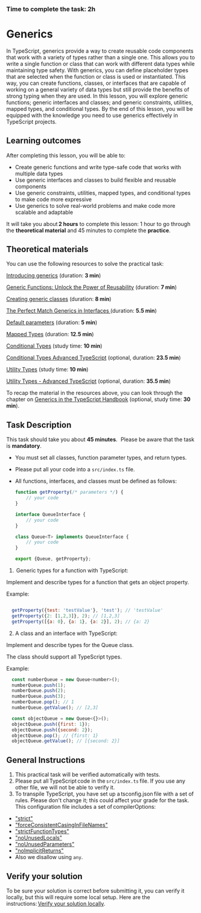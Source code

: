 ### Time to complete the task: 2h

# Generics

In TypeScript, generics provide a way to create reusable code components that work with a variety of types rather than a single one. This allows you to write a single function or class that can work with different data types while maintaining type safety. With generics, you can define placeholder types that are selected when the function or class is used or instantiated. This way, you can create functions, classes, or interfaces that are capable of working on a general variety of data types but still provide the benefits of strong typing when they are used. 
In this lesson, you will explore generic functions; generic interfaces and classes; and generic constraints, utilities, mapped types, and conditional types. By the end of this lesson, you will be equipped with the knowledge you need to use generics effectively in TypeScript projects. 

## Learning outcomes

After completing this lesson, you will be able to: 
- Create generic functions and write type-safe code that works with multiple data types 
- Use generic interfaces and classes to build flexible and reusable components 
- Use generic constraints, utilities, mapped types, and conditional types to make code more expressive 
- Use generics to solve real-world problems and make code more scalable and adaptable 

It will take you about **2 hours** to complete this lesson: 1 hour to go through the **theoretical material** and 45 minutes to complete the **practice**. 

## Theoretical materials

You can use the following resources to solve the practical task: 

[Introducing generics](https://www.linkedin.com/learning/typescript-object-oriented-programming/generics-2?resume=false&u=2113185) (duration: **3 min**) 
 
[Generic Functions: Unlock the Power of Reusability](https://www.youtube.com/watch?v=RHah57-vv-E) (duration: **7 min**) 

[Creating generic classes](https://www.typescriptlang.org/docs/handbook/2/generics.html#generic-classes) (duration: **8 min**) 

[The Perfect Match Generics in Interfaces ](https://www.youtube.com/watch?v=9YPPjZustYg) (duration: **5.5 min**) 

[Default parameters](https://medium.com/@kidaneberihuntse/simplifying-typescript-functions-with-default-parameter-values-d07bc6c54fa3) (duration: **5 min**) 

[Mapped Types](https://www.youtube.com/watch?v=RjQpep8fBdo) (duration: **12.5 min**) 

[Conditional Types](https://www.typescriptlang.org/docs/handbook/2/conditional-types.html) (study time: **10 min**) 

[Conditional Types Advanced TypeScript](https://www.youtube.com/watch?v=QFWrbNehKk0) (optional, duration: **23.5 min**) 

[Utility Types](https://www.typescriptlang.org/docs/handbook/utility-types.html#handbook-content) (study time: **10 min**) 

[Utility Types - Advanced TypeScript](https://www.youtube.com/watch?v=Fgcu_iB2X04) (optional, duration: **35.5 min**) 


To recap the material in the resources above, you can look through the chapter on [Generics in the TypeScript Handbook](https://www.typescriptlang.org/docs/handbook/2/generics.html) (optional, study time: **30 min**). 



## Task Description 

This task should take you about **45 minutes**.   
Please be aware that the task is **mandatory**.   

- You must set all classes, function parameter types, and return types. 
- Please put all your code into a `src/index.ts` file.  
- All functions, interfaces, and classes must be defined as follows: 

    ```ts 
    function getProperty(/* parameters */) { 
        // your code 
    } 
 
    interface QueueInterface { 
        // your code 
    } 
 
    class Queue<T> implements QueueInterface { 
        // your code 
    } 
 
    export {Queue, getProperty}; 

    ``` 

1.  Generic types for a function with TypeScript:

Implement and describe types for a function that gets an object property. 
 
Example: 

```js 

  getProperty({test: 'testValue'}, 'test'); // 'testValue' 
  getProperty({2: [1,2,3]}, 2); // [1,2,3] 
  getProperty([{a: 0}, {a: 1}, {a: 2}], 2); // {a: 2} 

``` 

2. A class and an interface with TypeScript: 

Implement and describe types for the Queue class. 

The class should support all TypeScript types. 

Example: 

```js 
  const numberQueue = new Queue<number>(); 
  numberQueue.push(1); 
  numberQueue.push(2); 
  numberQueue.push(3); 
  numberQueue.pop(); // 1 
  numberQueue.getValue(); // [2,3] 

  const objectQueue = new Queue<{}>(); 
  objectQueue.push({first: 1}); 
  objectQueue.push({second: 2}); 
  objectQueue.pop(); // {first: 1} 
  objectQueue.getValue(); // [{second: 2}] 

``` 


## General Instructions

1. This practical task will be verified automatically with tests.
2. Please put all TypeScript code in the `src/index.ts` file. If you use any other file, we will not be able to verify it.
3. To transpile TypeScript, you have set up a tsconfig.json file with a set of rules. Please don't change it; this could affect your grade for the task. This configuration file includes a set of compilerOptions:

- ["strict"](https://www.typescriptlang.org/tsconfig#strict)
- ["forceConsistentCasingInFileNames"](https://www.typescriptlang.org/tsconfig#forceConsistentCasingInFileNames)
- ["strictFunctionTypes"](https://www.typescriptlang.org/tsconfig#strictFunctionTypes)
- ["noUnusedLocals"](https://www.typescriptlang.org/tsconfig#noUnusedLocals)
- ["noUnusedParameters"](https://www.typescriptlang.org/tsconfig#noUnusedParameters)
- ["noImplicitReturns"](https://www.typescriptlang.org/tsconfig#noImplicitReturns)
- Also we disallow using `any`.

## Verify your solution 

To be sure your solution is correct before submitting it, you can verify it locally, but this will require some local setup. Here are the instructions: [Verify your solution locally](https://gitlab.com/gap-bs-front-end-autocode-documents/autocode-documents/-/blob/main/docs/VerifySolutionLocally.md).

